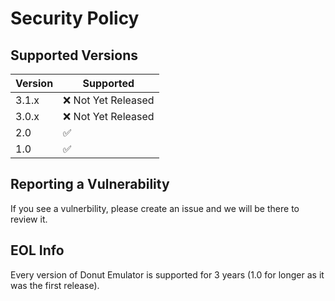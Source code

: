 # Security Policy

## Supported Versions

| Version | Supported          |
| ------- | ------------------ |
| 3.1.x   | :x: Not Yet Released |
| 3.0.x   | :x: Not Yet Released               |
| 2.0   | :white_check_mark: |
| 1.0   | :white_check_mark:                |

## Reporting a Vulnerability

If you see a vulnerbility, please create an issue and we will be there to review it.

## EOL Info

Every version of Donut Emulator is supported for 3 years (1.0 for longer as it was the first release).
